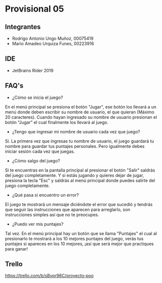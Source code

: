 # Provisional 05

## Integrantes
- Rodrigo Antonio Ungo Muñoz, 00075419
- Mario Amadeo Urquiza Funes, 00223916

## IDE
- JetBrains Rider 2019

## FAQ's
- ¿Cómo se inicia el juego?

En el menú principal se presiona el botón "Jugar", ese botón los llevará a un menú donde deben escribir su nombre de usuario, el que quieran (Máximo 20 caracteres). Cuando hayan ingresado su nombre de usuario presionan el botón "Jugar" el cual finalmente los llevará al juego.

- ¿Tengo que ingresar mi nombre de usuario cada vez que juego?

Sí. La primera vez que ingresas tu nombre de usuario, el juego guardará tu nombre para guardar tus puntajes personales. Pero igualmente debes iniciar sesión cada vez que juegas.

- ¿Cómo salgo del juego?

Si te encuentras en la pantalla principal al presionar el botón "Salir" saldrás del juego completamente. Y si estás jugando y quieres dejar de jugar, presiona la tecla "Esc" y saldrás al menú principal donde puedes salirte del juego completamente.

- ¿Qué pasa si encuentro un error?

El juego te mostrará un mensaje diciéndote el error que sucedió y tendrás que seguir las instrucciones que aparecen para arreglarlo, son instrucciones simples así que no te preocupes.

- ¿Puedo ver mis puntajes?

Tal vez. En el menú principal hay un botón que se llama "Puntajes" el cual al presionarlo te mostrará a los 10 mejores puntajes del juego, verás tus puntajes si apareces en los 10 mejores, ¡así que será mejor que practiques para ganar!

## Trello
https://trello.com/b/sBvpr98C/proyecto-poo
